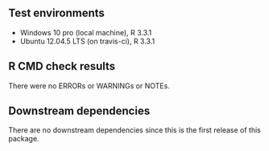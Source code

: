 ## Test environments
* Windows 10 pro (local machine), R 3.3.1 
* Ubuntu 12.04.5 LTS (on travis-ci), R 3.3.1

## R CMD check results
There were no ERRORs or WARNINGs or NOTEs.

## Downstream dependencies
There are no downstream dependencies since this
is the first release of this package.


